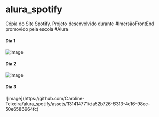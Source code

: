 # alura_spotify
 Cópia do Site Spotify. Projeto desenvolvido durante #ImersãoFrontEnd promovido pela escola #Alura

 <h4>Dia 1</h4>
 
 ![image](https://github.com/Caroline-Teixeira/alura_spotify/assets/131414771/1d24946b-9633-4b1c-b18d-96a5fbcf8893)

 <h4>Dia 2</h4>
 
 ![image](https://github.com/Caroline-Teixeira/alura_spotify/assets/131414771/2e144cdc-42bb-4f33-9b51-e9e3b762e39c)


 <h4>Dia 3</h4>
 ![image](https://github.com/Caroline-Teixeira/alura_spotify/assets/131414771/da52b726-6313-4e16-98ec-50e6586964fc)

